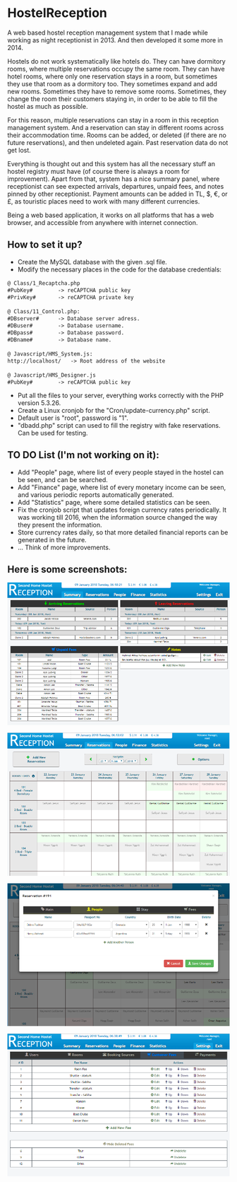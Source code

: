 # HostelReception

A web based hostel reception management system that I made while working as night receptionist in 2013. And then developed it some more in 2014.

Hostels do not work systematically like hotels do. They can have dormitory rooms, where multiple reservations occupy the same room. They can have hotel rooms, where only one reservation stays in a room, but sometimes they use that room as a dormitory too. They sometimes expand and add new rooms. Sometimes they have to remove some rooms. Sometimes, they change the room their customers staying in, in order to be able to fill the hostel as much as possible.

For this reason, multiple reservations can stay in a room in this reception management system. And a reservation can stay in different rooms across their accommodation time. Rooms can be added, or deleted (if there are no future reservations), and then undeleted again. Past reservation data do not get lost.

Everything is thought out and this system has all the necessary stuff an hostel registry must have (of course there is always a room for improvement).  Apart from that, system has a nice summary panel, where receptionist can see expected arrivals, departures, unpaid fees, and notes pinned by other receptionist. Payment amounts can be added in TL, $, €, or £, as touristic places need to work with many different currencies.

Being a web based application, it works on all platforms that has a web browser, and accessible from anywhere with internet connection.

## How to set it up?
* Create the MySQL database with the given .sql file.
* Modify the necessary places in the code for the database credentials: 
```
@ Class/1_Recaptcha.php
#PubKey#		-> reCAPTCHA public key
#PrivKey#		-> reCAPTCHA private key

@ Class/11_Control.php:
#DBserver#		-> Database server adress.
#DBuser#		-> Database username.
#DBpass#		-> Database password.
#DBname#		-> Database name.

@ Javascript/HMS_System.js:
http://localhost/	-> Root address of the website

@ Javascript/HMS_Designer.js
#PubKey#		-> reCAPTCHA public key
```
* Put all the files to your server, everything works correctly with the PHP version 5.3.26.
* Create a Linux cronjob for the "Cron/update-currency.php" script.
* Default user is "root", password is "1".
* "dbadd.php" script can used to fill the registry with fake reservations. Can be used for testing.

## TO DO List (I'm not working on it):
 * Add "People" page, where list of every people stayed in the hostel can be seen, and can be searched.
 * Add "Finance" page, where list of every monetary income can be seen, and various periodic reports automatically generated.
 * Add "Statistics" page, where some detailed statistics can be seen.
 * Fix the cronjob script that updates foreign currency rates periodically. It was working till 2016, when the information source changed the way they present the information.
 * Store currency rates daily, so that more detailed financial reports can be generated in the future.
 * ... Think of more improvements.
 
## Here is some screenshots:

![HostelReception SS1](img/ss1.png "Hostel Reception SS1")

![HostelReception SS2](img/ss2.png "Hostel Reception SS2")

![HostelReception SS3](img/ss3.png "Hostel Reception SS3")

![HostelReception SS4](img/ss4.png "Hostel Reception SS4")
